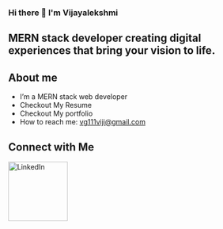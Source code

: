 ### Hi there 👋 I'm Vijayalekshmi
## MERN stack developer creating digital experiences that bring your vision to life.

## About me


-  I’m a MERN stack web developer
-  Checkout My Resume
-  Checkout My portfolio
-  How to reach me: vg111viji@gmail.com

## Connect with Me

<a href="https://www.linkedin.com/in/yourprofile">
    <img src="https://upload.wikimedia.org/wikipedia/commons/0/01/LinkedIn_Logo.svg" alt="LinkedIn" width="120">
</a>



